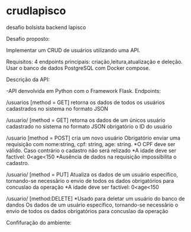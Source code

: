 # crudlapisco
desafio bolsista backend lapisco

Desafio proposto:

Implementar um CRUD de usuários utilizando uma API. 

Requisitos:
4 endpoints principais: criação,leitura,atualização e deleção.
Usar o banco de dados PostgreSQL com Docker compose.

Descrição da API:

-API denvolvida em Python com o Framework Flask.
 Endpoints:

 /usuarios [method = GET]
retorna os dados de  todos os usuários cadastrados no sistema no formato JSON

/usuario/<id> [method = GET]
retorna os dados de um únicos usuário cadastrado no sistema no formato JSON
obrigatório o ID do usuário

/usuario [method = POST]
cria um novo usuário
Obrigatório enviar uma requisição com nome:string, cpf: string, age: string.
*O CPF deve ser válido. Caso contrário o cadastro não será relizado
*A idade deve ser factível: 0<age<150
*Ausência de dados na requisição impossibilita o cadastro.

/usuario/<id> [method = PUT]
Atualiza os dados de um usuário específico, tornando-se necessãrio o envio de todos os dados obrigatórios para concuslao da operação
*A idade deve ser factível: 0<age<150


/usuario/<id> [method:DELETE]
*Usado para deletar um usuário do banco de dandos
 Os dados de um usuário específico, tornando-se necessãrio o envio de todos os dados obrigatórios para concuslao da operação


Confifuração do ambiente: 

